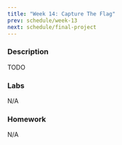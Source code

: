 ```yaml
---
title: "Week 14: Capture The Flag"
prev: schedule/week-13
next: schedule/final-project
---
```


### Description

TODO

### Labs

N/A

### Homework

N/A
